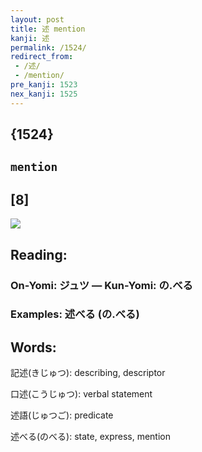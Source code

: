 ```yaml
---
layout: post
title: 述 mention
kanji: 述
permalink: /1524/
redirect_from:
 - /述/
 - /mention/
pre_kanji: 1523
nex_kanji: 1525
---
```


## {1524}

## `mention`

## [8]

<div class="stroke"><img src="E8BFB0.png" /></div>

## Reading:

### On-Yomi: ジュツ &mdash; Kun-Yomi: の.べる

### Examples: 述べる (の.べる)

## Words:

記述(きじゅつ): describing, descriptor

口述(こうじゅつ): verbal statement

述語(じゅつご): predicate

述べる(のべる): state, express, mention

